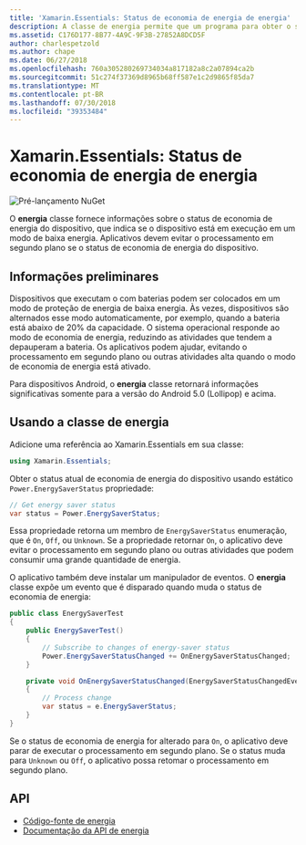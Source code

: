 ```yaml
---
title: 'Xamarin.Essentials: Status de economia de energia de energia'
description: A classe de energia permite que um programa para obter o status de economia de energia para determinar se o dispositivo está operando no modo de baixa energia.
ms.assetid: C176D177-8B77-4A9C-9F3B-27852A8DCD5F
author: charlespetzold
ms.author: chape
ms.date: 06/27/2018
ms.openlocfilehash: 760a305280269734034a817182a8c2a07894ca2b
ms.sourcegitcommit: 51c274f37369d8965b68ff587e1c2d9865f85da7
ms.translationtype: MT
ms.contentlocale: pt-BR
ms.lasthandoff: 07/30/2018
ms.locfileid: "39353484"
---
```

# <a name="xamarinessentials-power-energy-saver-status"></a>Xamarin.Essentials: Status de economia de energia de energia

![Pré-lançamento NuGet](~/media/shared/pre-release.png)

O **energia** classe fornece informações sobre o status de economia de energia do dispositivo, que indica se o dispositivo está em execução em um modo de baixa energia. Aplicativos devem evitar o processamento em segundo plano se o status de economia de energia do dispositivo.

## <a name="background"></a>Informações preliminares

Dispositivos que executam o com baterias podem ser colocados em um modo de proteção de energia de baixa energia. Às vezes, dispositivos são alternados esse modo automaticamente, por exemplo, quando a bateria está abaixo de 20% da capacidade. O sistema operacional responde ao modo de economia de energia, reduzindo as atividades que tendem a depauperam a bateria. Os aplicativos podem ajudar, evitando o processamento em segundo plano ou outras atividades alta quando o modo de economia de energia está ativado.

Para dispositivos Android, o **energia** classe retornará informações significativas somente para a versão do Android 5.0 (Lollipop) e acima.

## <a name="using-the-power-class"></a>Usando a classe de energia

Adicione uma referência ao Xamarin.Essentials em sua classe:

```csharp
using Xamarin.Essentials;
```

Obter o status atual de economia de energia do dispositivo usando estático `Power.EnergySaverStatus` propriedade:

```csharp
// Get energy saver status
var status = Power.EnergySaverStatus;
```

Essa propriedade retorna um membro de `EnergySaverStatus` enumeração, que é `On`, `Off`, ou `Unknown`. Se a propriedade retornar `On`, o aplicativo deve evitar o processamento em segundo plano ou outras atividades que podem consumir uma grande quantidade de energia.

O aplicativo também deve instalar um manipulador de eventos. O **energia** classe expõe um evento que é disparado quando muda o status de economia de energia:

```csharp
public class EnergySaverTest
{
    public EnergySaverTest()
    {
        // Subscribe to changes of energy-saver status
        Power.EnergySaverStatusChanged += OnEnergySaverStatusChanged;
    }

    private void OnEnergySaverStatusChanged(EnergySaverStatusChangedEventArgs e)
    {
        // Process change
        var status = e.EnergySaverStatus;
    }
}
```

Se o status de economia de energia for alterado para `On`, o aplicativo deve parar de executar o processamento em segundo plano. Se o status muda para `Unknown` ou `Off`, o aplicativo possa retomar o processamento em segundo plano.

## <a name="api"></a>API

- [Código-fonte de energia](https://github.com/xamarin/Essentials/tree/master/Xamarin.Essentials/Power)
- [Documentação da API de energia](xref:Xamarin.Essentials.Power)
